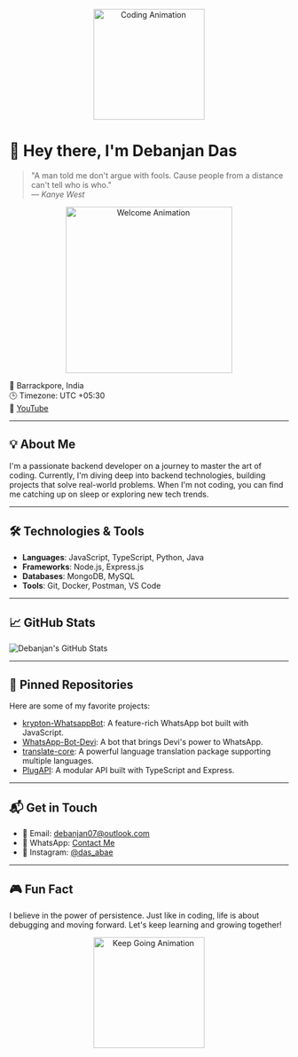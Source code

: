 <p align="center">
  <img src="https://media.giphy.com/media/L05HgB2h6qICDs5Sms/giphy.gif" width="200" alt="Coding Animation" />
</p>

# 👋 Hey there, I'm Debanjan Das

> "A man told me don't argue with fools. Cause people from a distance can't tell who is who."  
> — *Kanye West*

<p align="center">
  <img src="https://media.giphy.com/media/3oEjI6SIIHBdRxXI40/giphy.gif" width="300" alt="Welcome Animation" />
</p>

📍 Barrackpore, India  
🕒 Timezone: UTC +05:30  
🔗 [YouTube](https://youtube.com/@debanjandas-rk9de)

---

## 💡 About Me

I'm a passionate backend developer on a journey to master the art of coding. Currently, I'm diving deep into backend technologies, building projects that solve real-world problems. When I'm not coding, you can find me catching up on sleep or exploring new tech trends.

---

## 🛠️ Technologies & Tools

- **Languages**: JavaScript, TypeScript, Python, Java  
- **Frameworks**: Node.js, Express.js  
- **Databases**: MongoDB, MySQL  
- **Tools**: Git, Docker, Postman, VS Code

---

## 📈 GitHub Stats

![Debanjan's GitHub Stats](https://github-readme-stats.vercel.app/api?username=Debanjan2007&show_icons=true&hide_title=true&count_private=true&hide=prs&theme=radical)

---

## 📌 Pinned Repositories

Here are some of my favorite projects:

- [krypton-WhatsappBot](https://github.com/Debanjan2007/krypton-WhatsappBot): A feature-rich WhatsApp bot built with JavaScript.
- [WhatsApp-Bot-Devi](https://github.com/Debanjan2007/WhatsApp-Bot-Devi): A bot that brings Devi's power to WhatsApp.
- [translate-core](https://github.com/Debanjan2007/translate-core): A powerful language translation package supporting multiple languages.
- [PlugAPI](https://github.com/Debanjan2007/PlugAPI): A modular API built with TypeScript and Express.

---

## 📬 Get in Touch

- 📧 Email: debanjan07@outlook.com  
- 📱 WhatsApp: [Contact Me](https://wa.me/919831234567)  
- 📸 Instagram: [@das_abae](https://www.instagram.com/das_abae)

---

## 🎮 Fun Fact

I believe in the power of persistence. Just like in coding, life is about debugging and moving forward. Let's keep learning and growing together!

<p align="center">
  <img src="https://media.giphy.com/media/3o6ZtaO9BZHcOjmErm/giphy.gif" width="200" alt="Keep Going Animation" />
</p>
